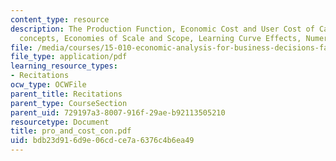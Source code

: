 ```yaml
---
content_type: resource
description: The Production Function, Economic Cost and User Cost of Capital, Cost
  concepts, Economies of Scale and Scope, Learning Curve Effects, Numeric Examples.
file: /media/courses/15-010-economic-analysis-for-business-decisions-fall-2004/bdb23d916d9e06cdce7a6376c4b6ea49_pro_and_cost_con.pdf
file_type: application/pdf
learning_resource_types:
- Recitations
ocw_type: OCWFile
parent_title: Recitations
parent_type: CourseSection
parent_uid: 729197a3-8007-916f-29ae-b92113505210
resourcetype: Document
title: pro_and_cost_con.pdf
uid: bdb23d91-6d9e-06cd-ce7a-6376c4b6ea49
---
```

